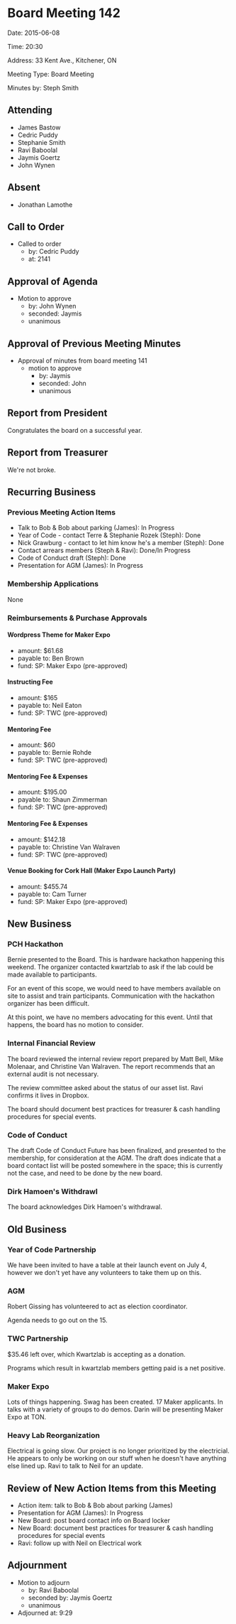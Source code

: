 # Board Meeting 142

Date: 2015-06-08

Time: 20:30

Address: 33 Kent Ave., Kitchener, ON

Meeting Type: Board Meeting

Minutes by: Steph Smith

## Attending
* James Bastow
* Cedric Puddy
* Stephanie Smith
* Ravi Baboolal
* Jaymis Goertz
* John Wynen

## Absent
* Jonathan Lamothe

## Call to Order
* Called to order
    * by: Cedric Puddy
    * at: 2141

## Approval of Agenda
* Motion to approve
    * by: John Wynen
    * seconded: Jaymis
    * unanimous

## Approval of Previous Meeting Minutes
* Approval of minutes from board meeting 141
    * motion to approve
        * by: Jaymis
        * seconded: John
        * unanimous

## Report from President

Congratulates the board on a successful year.

## Report from Treasurer

We're not broke.

## Recurring Business

### Previous Meeting Action Items
* Talk to Bob & Bob about parking (James): In Progress
* Year of Code - contact Terre & Stephanie Rozek (Steph): Done
* Nick Grawburg - contact to let him know he's a member (Steph): Done
* Contact arrears members (Steph & Ravi): Done/In Progress
* Code of Conduct draft (Steph): Done
* Presentation for AGM (James): In Progress

### Membership Applications

None

### Reimbursements & Purchase Approvals

#### Wordpress Theme for Maker Expo
* amount: $61.68
* payable to: Ben Brown
* fund: SP: Maker Expo (pre-approved)

#### Instructing Fee
* amount: $165
* payable to: Neil Eaton
* fund: SP: TWC (pre-approved)

#### Mentoring Fee
* amount: $60
* payable to: Bernie Rohde
* fund: SP: TWC (pre-approved)

#### Mentoring Fee & Expenses
* amount: $195.00
* payable to: Shaun Zimmerman
* fund: SP: TWC (pre-approved)

#### Mentoring Fee & Expenses
* amount: $142.18
* payable to: Christine Van Walraven
* fund: SP: TWC (pre-approved)

#### Venue Booking for Cork Hall (Maker Expo Launch Party)
* amount: $455.74
* payable to: Cam Turner
* fund: SP: Maker Expo (pre-approved)

## New Business

### PCH Hackathon

Bernie presented to the Board. This is hardware hackathon happening this weekend. The organizer contacted kwartzlab to ask if the lab could be made available to participants. 

For an event of this scope, we would need to have members available on site to assist and train participants. Communication with the hackathon organizer has been difficult.

At this point, we have no members advocating for this event. Until that happens, the board has no motion to consider.

### Internal Financial Review

The board reviewed the internal review report prepared by Matt Bell, Mike Molenaar, and Christine Van Walraven. The report recommends that an external audit is not necessary. 

The review committee asked about the status of our asset list. Ravi confirms it lives in Dropbox.

The board should document best practices for treasurer & cash handling procedures for special events.

### Code of Conduct

The draft Code of Conduct Future has been finalized, and presented to the membership, for consideration at the AGM. The draft does indicate that a board contact list will be posted somewhere in the space; this is currently not the case, and need to be done by the new board.

### Dirk Hamoen's Withdrawl

The board acknowledges Dirk Hamoen's withdrawal.

## Old Business

### Year of Code Partnership

We have been invited to have a table at their launch event on July 4, however we don't yet have any volunteers to take them up on this.

### AGM

Robert Gissing has volunteered to act as election coordinator.

Agenda needs to go out on the 15. 

### TWC Partnership

$35.46 left over, which Kwartzlab is accepting as a donation.

Programs which result in kwartzlab members getting paid is a net positive.

### Maker Expo

Lots of things happening. Swag has been created. 17 Maker applicants. In talks with a variety of groups to do demos. Darin will be presenting Maker Expo at TON.

### Heavy Lab Reorganization

Electrical is going slow. Our project is no longer prioritized by the electricial. He appears to only be working on our stuff when he doesn't have anything else lined up. Ravi to talk to Neil for an update. 

## Review of New Action Items from this Meeting

* Action item: talk to Bob & Bob about parking (James) 
* Presentation for AGM (James): In Progress
* New Board: post board contact info on Board locker
* New Board: document best practices for treasurer & cash handling procedures for special events
* Ravi: follow up with Neil on Electrical work

## Adjournment
* Motion to adjourn
    * by: Ravi Baboolal
    * seconded by: Jaymis Goertz
    * unanimous
* Adjourned at: 9:29
